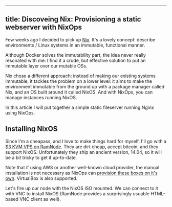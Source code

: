 ----
title: Discoveing Nix: Provisioning a static webserver with NixOps
----

Few weeks ago I decided to pick up [Nix]. It's a lovely concept: describe environments / Linux systems in an immutable, functional manner.

Although Docker solves the immutability part, the idea never really resonated with me: I find it a crude, but effective solution to put an immutable layer over our mutable OSs.

Nix chose a different approach: instead of making our existing systems immutable, it tackles the problem on a lower level: it aims to make the environment immutable from the ground up with a package manager called Nix, and an OS built around it called NixOS. And with NixOps, you can manage instances running NixOS.

In this article I will put together a simple static fileserver running Nginx using NixOps.

<!-- TEASER -->

## Installing NixOS

Since I'm a cheapass, and I love to make things hard for myself, I'll go with a [$3 KVM VPS on RamNode][ramnode]. They are dirt cheap, accept bitcoin, and they support NixOS. Unfortunately they ship an ancient version, 14.04, so it will be a bit tricky to get it up-to-date.

Note that if using AWS or another well-known cloud provider, the manual installation is not necessary as NixOps can [provision these boxes on it's own][manual-aws]. VirtualBox is also supported.

Let's fire up our node with the NixOS ISO mounted. We can connect to it with VNC to install NixOS (RamNode provides a surprisingly usuable HTML-based VNC client as well).



[Nix]: https://nixos.org/nix/
[ramnode]: http://ramnode.com/vps.php
[manual-aws]: https://nixos.org/nixops/manual/#sec-deploying-to-ec2

